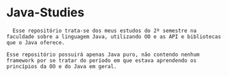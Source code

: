 # Java-Studies

	  Esse repositório trata-se dos meus estudos do 2º semestre na faculdade sobre a linguagem Java, utilizando OO e as API e bibliotecas que o Java oferece.
    
 	Esse repositório possuirá apenas Java puro, não contendo nenhum framework por se tratar do período em que estava aprendendo os princípios da OO e do Java em geral.
